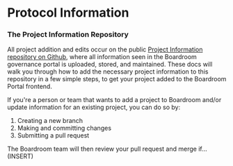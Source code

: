 # Protocol Information

### The Project Information Repository 

All project addition and edits occur on the public [Project Information repository on Github](https://github.com/boardroom-inc/protocol-Info), where all information seen in the Boardroom governance portal is uploaded, stored, and maintained. These docs will walk you through how to add the necessary project information to this repository in a few simple steps, to get your project added to the Boardroom Portal frontend. 

If you're a person or team that wants to add a project to Boardroom and/or update information for an existing project, you can do so by: 

1. Creating a new branch
2. Making and committing changes
3. Submitting a pull request

The Boardroom team will then review your pull request and merge if... \(INSERT\) 

